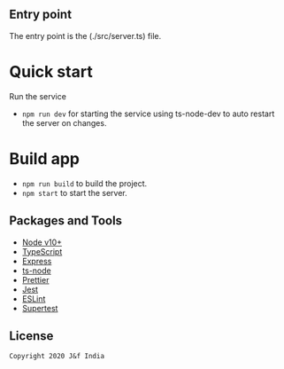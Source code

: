 ## Entry point

The entry point  is the (./src/server.ts) file.

# Quick start

Run the service

- `npm run dev` for starting the service using ts-node-dev to auto restart the server on changes.

# Build app

- `npm run build` to build the project.
- `npm start` to start the server.

## Packages and Tools

- [Node v10+](http://nodejs.org/)
- [TypeScript](https://github.com/Microsoft/TypeScript)
- [Express](https://npmjs.com/package/express)
- [ts-node](https://github.com/TypeStrong/ts-node)
- [Prettier](https://github.com/prettier/prettier)
- [Jest](https://github.com/facebook/jest)
- [ESLint](https://github.com/eslint/eslint)
- [Supertest](https://github.com/visionmedia/supertest)

## License

```
Copyright 2020 J&f India
